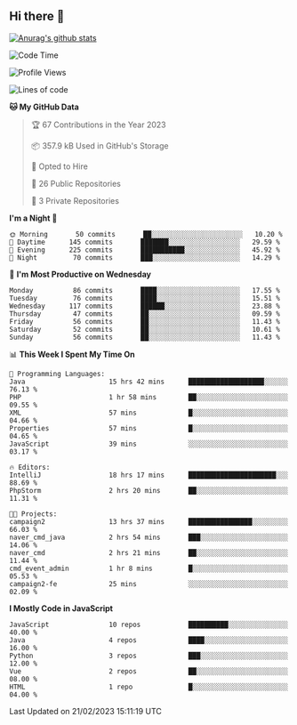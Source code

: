 ## Hi there 👋

[![Anurag's github stats](https://github-readme-stats.vercel.app/api?username=Songwonseok)](https://github.com/anuraghazra/github-readme-stats)



<!--START_SECTION:waka-->
![Code Time](http://img.shields.io/badge/Code%20Time-2%2C093%20hrs%201%20min-blue)

![Profile Views](http://img.shields.io/badge/Profile%20Views-4-blue)

![Lines of code](https://img.shields.io/badge/From%20Hello%20World%20I%27ve%20Written--15%20Million%20lines%20of%20code-blue)

**🐱 My GitHub Data** 

> 🏆 67 Contributions in the Year 2023
 > 
> 📦 357.9 kB Used in GitHub's Storage 
 > 
> 💼 Opted to Hire
 > 
> 📜 26 Public Repositories 
 > 
> 🔑 3 Private Repositories  
 > 
**I'm a Night 🦉** 

```text
🌞 Morning       50 commits       ██░░░░░░░░░░░░░░░░░░░░░░░   10.20 % 
🌆 Daytime      145 commits       ███████░░░░░░░░░░░░░░░░░░   29.59 % 
🌃 Evening      225 commits       ███████████░░░░░░░░░░░░░░   45.92 % 
🌙 Night         70 commits       ███░░░░░░░░░░░░░░░░░░░░░░   14.29 % 

```
📅 **I'm Most Productive on Wednesday** 

```text
Monday          86 commits       ████░░░░░░░░░░░░░░░░░░░░░   17.55 % 
Tuesday         76 commits       ████░░░░░░░░░░░░░░░░░░░░░   15.51 % 
Wednesday      117 commits       ██████░░░░░░░░░░░░░░░░░░░   23.88 % 
Thursday        47 commits       ██░░░░░░░░░░░░░░░░░░░░░░░   09.59 % 
Friday          56 commits       ██░░░░░░░░░░░░░░░░░░░░░░░   11.43 % 
Saturday        52 commits       ██░░░░░░░░░░░░░░░░░░░░░░░   10.61 % 
Sunday          56 commits       ██░░░░░░░░░░░░░░░░░░░░░░░   11.43 % 

```


📊 **This Week I Spent My Time On** 

```text
💬 Programming Languages: 
Java                     15 hrs 42 mins      ███████████████████░░░░░░   76.13 % 
PHP                      1 hr 58 mins        ██░░░░░░░░░░░░░░░░░░░░░░░   09.55 % 
XML                      57 mins             █░░░░░░░░░░░░░░░░░░░░░░░░   04.66 % 
Properties               57 mins             █░░░░░░░░░░░░░░░░░░░░░░░░   04.65 % 
JavaScript               39 mins             ░░░░░░░░░░░░░░░░░░░░░░░░░   03.17 % 

🔥 Editors: 
IntelliJ                 18 hrs 17 mins      ██████████████████████░░░   88.69 % 
PhpStorm                 2 hrs 20 mins       ██░░░░░░░░░░░░░░░░░░░░░░░   11.31 % 

🐱‍💻 Projects: 
campaign2                13 hrs 37 mins      ████████████████░░░░░░░░░   66.03 % 
naver_cmd_java           2 hrs 54 mins       ███░░░░░░░░░░░░░░░░░░░░░░   14.06 % 
naver_cmd                2 hrs 21 mins       ██░░░░░░░░░░░░░░░░░░░░░░░   11.44 % 
cmd_event_admin          1 hr 8 mins         █░░░░░░░░░░░░░░░░░░░░░░░░   05.53 % 
campaign2-fe             25 mins             ░░░░░░░░░░░░░░░░░░░░░░░░░   02.09 % 

```

**I Mostly Code in JavaScript** 

```text
JavaScript               10 repos            ██████████░░░░░░░░░░░░░░░   40.00 % 
Java                     4 repos             ████░░░░░░░░░░░░░░░░░░░░░   16.00 % 
Python                   3 repos             ███░░░░░░░░░░░░░░░░░░░░░░   12.00 % 
Vue                      2 repos             ██░░░░░░░░░░░░░░░░░░░░░░░   08.00 % 
HTML                     1 repo              █░░░░░░░░░░░░░░░░░░░░░░░░   04.00 % 

```



 Last Updated on 21/02/2023 15:11:19 UTC
<!--END_SECTION:waka-->
